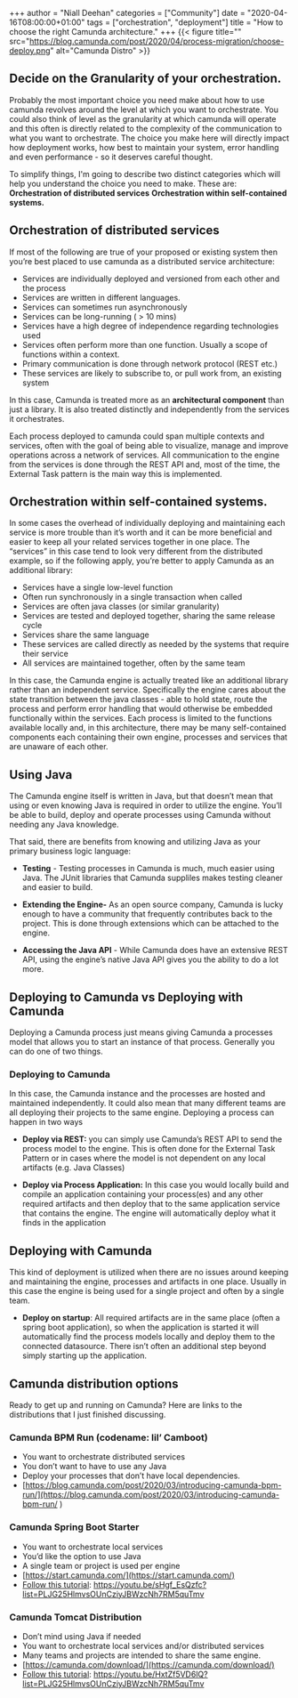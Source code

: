 +++
author = "Niall Deehan"
categories = ["Community"]
date = "2020-04-16T08:00:00+01:00"
tags = ["orchestration", "deployment"]
title = "How to choose the right Camunda architecture."
+++
{{< figure title="" src="https://blog.camunda.com/post/2020/04/process-migration/choose-deploy.png" alt="Camunda Distro" >}}

## Decide on the Granularity of your orchestration.

Probably the most important choice you need make about how to use camunda revolves around the level at which you want to orchestrate. You could also think of level as the granularity at which camunda will operate and this often is directly related to the complexity of the communication to what you want to orchestrate. The choice you make here will directly impact how deployment works, how best to maintain your system, error handling and even performance - so it deserves careful thought.

<!--more-->

To simplify things, I'm going to describe two distinct categories which will help you understand the choice you need to make. These are:
__Orchestration of distributed services__
__Orchestration within self-contained systems.__

## Orchestration of distributed services

If most of the following are true of your proposed or existing system then you’re best placed to use camunda as a distributed service architecture:

- Services are individually deployed and versioned from each other and the process
- Services are written in different languages.
- Services can sometimes run asynchronously
- Services can be long-running ( > 10 mins)
- Services have a high degree of independence regarding technologies used
- Services often perform more than one function. Usually a scope of functions within a context.
- Primary communication is done through network protocol (REST etc.)
- These services are likely to subscribe to, or pull work from, an existing system

In this case, Camunda is treated more as an __architectural component__ than just a library. It is also treated distinctly and independently from the services it orchestrates.

Each process deployed to camunda could span multiple contexts and services, often with the goal of being able to visualize, manage and improve operations across a network of services.
All communication to the engine from the services is done through the REST API and, most of the time, the External Task pattern is the main way this is implemented.

## Orchestration within self-contained systems.

In some cases the overhead of individually deploying and maintaining each service is more trouble than it’s worth and it can be more beneficial and easier to keep all your related services together in one place. The “services” in this case tend to look very different from the distributed example, so if the following apply, you’re better to apply Camunda as an additional library:
- Services have a single low-level function
- Often run synchronously in a single transaction when called
- Services are often java classes (or similar granularity)
- Services are tested and deployed together, sharing the same release cycle
- Services share the same language
- These services are called directly as needed by the systems that require their service
- All services are maintained together, often by the same team

In this case,  the Camunda engine is actually treated like an additional library rather than an independent service. Specifically the engine cares about the state transition between the java classes - able to hold state, route the process and perform error handling that would otherwise be embedded functionally within the services.  Each process is limited to the functions available locally and, in this architecture, there may be many self-contained components each containing their own engine, processes and services that are unaware of each other.

## Using Java

The Camunda engine itself is written in Java, but that doesn’t mean that using or even knowing Java is required in order to utilize the engine. You’ll be able to build, deploy and operate processes using Camunda without needing any Java knowledge.

That said, there are benefits from knowing and utilizing Java as your primary business logic language:

- __Testing__ - Testing processes in Camunda is much, much easier using Java. The JUnit libraries that Camunda suppliles makes testing cleaner and easier to build.

- __Extending the Engine-__ As an open source company, Camunda is lucky enough to have a community that frequently contributes back to the project. This is done through extensions which can be attached to the engine.

- __Accessing the Java API__ - While Camunda does have an extensive REST API, using the engine’s native Java API gives you the ability to do a lot more.

## Deploying __to__ Camunda vs Deploying __with__ Camunda

Deploying a Camunda process just means giving Camunda a processes model  that allows you to start an instance of that process. Generally you can do one of two things.

### Deploying __to__ Camunda

In this case, the Camunda instance and the processes are hosted and maintained independently. It could also mean that many different teams are all deploying their projects to the same engine. Deploying a process can happen in two ways

- __Deploy via REST:__ you can simply use Camunda’s REST API to send the process model to the engine. This is often done for the External Task Pattern or in cases where the model is not dependent on any local artifacts (e.g. Java Classes)

- __Deploy via Process Application:__ In this case you would locally build and compile an application containing your process(es) and any other required artifacts and then deploy that to the same application service that contains the engine. The engine will automatically deploy what it finds in the application

## Deploying __with__ Camunda

This kind of deployment is utilized when there are no issues around keeping and maintaining the engine, processes and artifacts in one place. Usually in this case the engine is being used for a single project and often by a single team.

- __Deploy on startup__: All required artifacts are in the same place (often a spring boot application), so when the application is started it will automatically find the process models locally and deploy them to the connected datasource. There isn’t often an additional step beyond simply starting up the application.

## Camunda distribution options

Ready to get up and running on Camunda? Here are links to the distributions that I just finished discussing.

### Camunda BPM Run (codename: lil’ Camboot)
- You want to orchestrate distributed services
- You don’t want to have to use any Java
- Deploy your processes that don’t have local dependencies.
- [https://blog.camunda.com/post/2020/03/introducing-camunda-bpm-run/](https://blog.camunda.com/post/2020/03/introducing-camunda-bpm-run/ )


### Camunda Spring Boot Starter
- You want to orchestrate local services
- You’d like the option to use Java
- A single team or project is used per engine
- [https://start.camunda.com/](https://start.camunda.com/)
- [Follow this tutorial](https://youtu.be/sHgf_EsQzfc?list=PLJG25HlmvsOUnCziyJBWzcNh7RM5quTmv ): https://youtu.be/sHgf_EsQzfc?list=PLJG25HlmvsOUnCziyJBWzcNh7RM5quTmv

### Camunda Tomcat Distribution
- Don’t mind using Java if needed
- You want to orchestrate local services and/or distributed services
- Many teams and projects are intended to share the same engine.
- [https://camunda.com/download/](https://camunda.com/download/)
- [Follow this tutorial](https://youtu.be/HxtZf5VD6lQ?list=PLJG25HlmvsOUnCziyJBWzcNh7RM5quTmv ): https://youtu.be/HxtZf5VD6lQ?list=PLJG25HlmvsOUnCziyJBWzcNh7RM5quTmv
